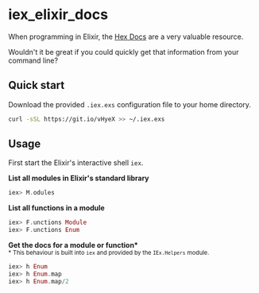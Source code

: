 # iex_elixir_docs

When programming in Elixir, the [Hex Docs](https://hexdocs.pm/elixir) are a very valuable resource.

Wouldn't it be great if you could quickly get that information from your command line?

## Quick start

Download the provided `.iex.exs` configuration file to your home directory.

```bash
curl -sSL https://git.io/vHyeX >> ~/.iex.exs
```

## Usage

First start the Elixir's interactive shell `iex`.

**List all modules in Elixir's standard library**

```elixir
iex> M.odules
```

**List all functions in a module**

```elixir
iex> F.unctions Module
iex> F.unctions Enum
```

**Get the docs for a module or function\***  
<sup>\* This behaviour is built into `iex` and provided by the `IEx.Helpers` module.</sup>

```elixir
iex> h Enum
iex> h Enum.map
iex> h Enum.map/2
```
